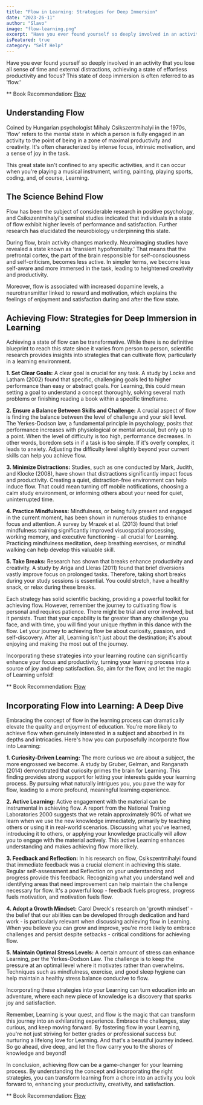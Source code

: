```yaml
---
title: "Flow in Learning: Strategies for Deep Immersion"
date: "2023-26-11"
author: "Slavo"
image: "flow-learning.png"
excerpt: "Have you ever found yourself so deeply involved in an activity that you lose all sense of time and external distractions, achieving a state of effortless productivity and focus?"
isFeatured: true
category: "Self Help"
---
```


Have you ever found yourself so deeply involved in an activity that you lose all sense of time and external distractions, achieving a state of effortless productivity and focus? This state of deep immersion is often referred to as 'flow.'

\*\* Book Recommendation: [Flow](https://www.amazon.com/dp/0061339202/ref=cm_sw_r_as_gl_api_gl_i_425QZ8KTCK5XYMSTBFSW?linkCode=ml2&tag=prototypene06-20)

## Understanding Flow

Coined by Hungarian psychologist Mihaly Csikszentmihalyi in the 1970s, 'flow' refers to the mental state in which a person is fully engaged in an activity to the point of being in a zone of maximal productivity and creativity. It's often characterized by intense focus, intrinsic motivation, and a sense of joy in the task.

This great state isn't confined to any specific activities, and it can occur when you're playing a musical instrument, writing, painting, playing sports, coding, and, of course, Learning.

## The Science Behind Flow

Flow has been the subject of considerable research in positive psychology, and Csikszentmihalyi's seminal studies indicated that individuals in a state of flow exhibit higher levels of performance and satisfaction. Further research has elucidated the neurobiology underpinning this state.

During flow, brain activity changes markedly. Neuroimaging studies have revealed a state known as 'transient hypofrontality.' That means that the prefrontal cortex, the part of the brain responsible for self-consciousness and self-criticism, becomes less active. In simpler terms, we become less self-aware and more immersed in the task, leading to heightened creativity and productivity.

Moreover, flow is associated with increased dopamine levels, a neurotransmitter linked to reward and motivation, which explains the feelings of enjoyment and satisfaction during and after the flow state.

## Achieving Flow: Strategies for Deep Immersion in Learning

Achieving a state of flow can be transformative. While there is no definitive blueprint to reach this state since it varies from person to person, scientific research provides insights into strategies that can cultivate flow, particularly in a learning environment.

**1. Set Clear Goals:** A clear goal is crucial for any task. A study by Locke and Latham (2002) found that specific, challenging goals led to higher performance than easy or abstract goals. For Learning, this could mean setting a goal to understand a concept thoroughly, solving several math problems or finishing reading a book within a specific timeframe.

**2. Ensure a Balance Between Skills and Challenge:** A crucial aspect of flow is finding the balance between the level of challenge and your skill level. The Yerkes-Dodson law, a fundamental principle in psychology, posits that performance increases with physiological or mental arousal, but only up to a point. When the level of difficulty is too high, performance decreases. In other words, boredom sets in if a task is too simple. If it's overly complex, it leads to anxiety. Adjusting the difficulty level slightly beyond your current skills can help you achieve flow.

**3. Minimize Distractions:** Studies, such as one conducted by Mark, Judith, and Klocke (2008), have shown that distractions significantly impact focus and productivity. Creating a quiet, distraction-free environment can help induce flow. That could mean turning off mobile notifications, choosing a calm study environment, or informing others about your need for quiet, uninterrupted time.

**4. Practice Mindfulness:** Mindfulness, or being fully present and engaged in the current moment, has been shown in numerous studies to enhance focus and attention. A survey by Mrazek et al. (2013) found that brief mindfulness training significantly improved visuospatial processing, working memory, and executive functioning - all crucial for Learning. Practicing mindfulness meditation, deep breathing exercises, or mindful walking can help develop this valuable skill.

**5. Take Breaks:** Research has shown that breaks enhance productivity and creativity. A study by Ariga and Lleras (2011) found that brief diversions vastly improve focus on prolonged tasks. Therefore, taking short breaks during your study sessions is essential. You could stretch, have a healthy snack, or relax during these breaks.

Each strategy has solid scientific backing, providing a powerful toolkit for achieving flow. However, remember the journey to cultivating flow is personal and requires patience. There might be trial and error involved, but it persists. Trust that your capability is far greater than any challenge you face, and with time, you will find your unique rhythm in this dance with the flow. Let your journey to achieving flow be about curiosity, passion, and self-discovery. After all, Learning isn't just about the destination; it's about enjoying and making the most out of the journey.

Incorporating these strategies into your learning routine can significantly enhance your focus and productivity, turning your learning process into a source of joy and deep satisfaction. So, aim for the flow, and let the magic of Learning unfold!

\*\* Book Recommendation: [Flow](https://www.amazon.com/dp/0061339202/ref=cm_sw_r_as_gl_api_gl_i_425QZ8KTCK5XYMSTBFSW?linkCode=ml2&tag=prototypene06-20)

## Incorporating Flow into Learning: A Deep Dive

Embracing the concept of flow in the learning process can dramatically elevate the quality and enjoyment of education. You're more likely to achieve flow when genuinely interested in a subject and absorbed in its depths and intricacies. Here's how you can purposefully incorporate flow into Learning:

**1. Curiosity-Driven Learning:** The more curious we are about a subject, the more engrossed we become. A study by Gruber, Gelman, and Ranganath (2014) demonstrated that curiosity primes the brain for Learning. This finding provides strong support for letting your interests guide your learning process. By pursuing what naturally intrigues you, you pave the way for flow, leading to a more profound, meaningful learning experience.

**2. Active Learning:** Active engagement with the material can be instrumental in achieving flow. A report from the National Training Laboratories 2000 suggests that we retain approximately 90% of what we learn when we use the new knowledge immediately, primarily by teaching others or using it in real-world scenarios. Discussing what you've learned, introducing it to others, or applying your knowledge practically will allow you to engage with the material actively. This active Learning enhances understanding and makes achieving flow more likely.

**3. Feedback and Reflection:** In his research on flow, Csikszentmihalyi found that immediate feedback was a crucial element in achieving this state. Regular self-assessment and Reflection on your understanding and progress provide this feedback. Recognizing what you understand well and identifying areas that need improvement can help maintain the challenge necessary for flow. It's a powerful loop - feedback fuels progress, progress fuels motivation, and motivation fuels flow.

**4. Adopt a Growth Mindset:** Carol Dweck's research on 'growth mindset' - the belief that our abilities can be developed through dedication and hard work - is particularly relevant when discussing achieving flow in Learning. When you believe you can grow and improve, you're more likely to embrace challenges and persist despite setbacks - critical conditions for achieving flow.

**5. Maintain Optimal Stress Levels:** A certain amount of stress can enhance Learning, per the Yerkes-Dodson Law. The challenge is to keep the pressure at an optimal level where it motivates rather than overwhelms. Techniques such as mindfulness, exercise, and good sleep hygiene can help maintain a healthy stress balance conducive to flow.

Incorporating these strategies into your Learning can turn education into an adventure, where each new piece of knowledge is a discovery that sparks joy and satisfaction.

Remember, Learning is your quest, and flow is the magic that can transform this journey into an exhilarating experience. Embrace the challenges, stay curious, and keep moving forward. By fostering flow in your Learning, you're not just striving for better grades or professional success but nurturing a lifelong love for Learning. And that's a beautiful journey indeed. So go ahead, dive deep, and let the flow carry you to the shores of knowledge and beyond!

In conclusion, achieving flow can be a game-changer for your learning process. By understanding the concept and incorporating the right strategies, you can transform learning from a chore into an activity you look forward to, enhancing your productivity, creativity, and satisfaction.

\*\* Book Recommendation: [Flow](https://www.amazon.com/dp/0061339202/ref=cm_sw_r_as_gl_api_gl_i_425QZ8KTCK5XYMSTBFSW?linkCode=ml2&tag=prototypene06-20)
